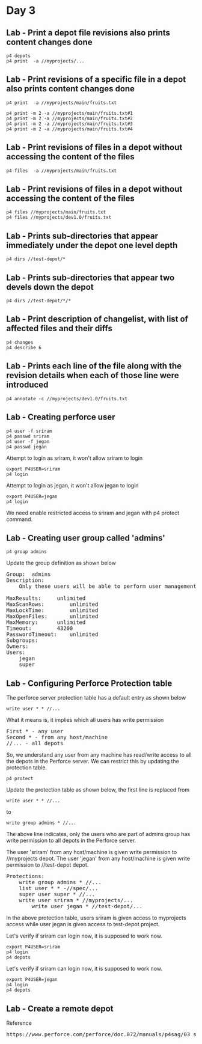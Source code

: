 # Day 3

## Lab - Print a depot file revisions also prints content changes done
```
p4 depots
p4 print  -a //myprojects/...
```

## Lab - Print revisions of a specific file in a depot also prints content changes done
```
p4 print  -a //myprojects/main/fruits.txt

p4 print -m 2 -a //myprojects/main/fruits.txt#1
p4 print -m 2 -a //myprojects/main/fruits.txt#2
p4 print -m 2 -a //myprojects/main/fruits.txt#3
p4 print -m 2 -a //myprojects/main/fruits.txt#4
```

## Lab - Print revisions of files in a depot without accessing the content of the files
```
p4 files  -a //myprojects/main/fruits.txt
```

## Lab - Print revisions of files in a depot without accessing the content of the files
```
p4 files //myprojects/main/fruits.txt
p4 files //myprojects/dev1.0/fruits.txt
```

## Lab - Prints sub-directories that appear immediately under the depot one level depth
```
p4 dirs //test-depot/*
```

## Lab - Prints sub-directories that appear two devels down the depot
```
p4 dirs //test-depot/*/*
```

## Lab - Print description of changelist, with list of affected files and their diffs
```
p4 changes
p4 describe 6
```

## Lab - Prints each line of the file along with the revision details when each of those line were introduced
```
p4 annotate -c //myprojects/dev1.0/fruits.txt
```

## Lab - Creating perforce user
```
p4 user -f sriram
p4 passwd sriram
p4 user -f jegan
p4 passwd jegan
```

Attempt to login as sriram, it won't allow sriram to login
```
export P4USER=sriram
p4 login
```

Attempt to login as jegan, it won't allow jegan to login
```
export P4USER=jegan
p4 login
```

We need enable restricted access to sriram and jegan with p4 protect command.

## Lab - Creating user group called 'admins'
```
p4 group admins
```

Update the  group definition as shown below
<pre>
Group:	admins
Description:
	Only these users will be able to perform user management

MaxResults:		unlimited
MaxScanRows:		unlimited
MaxLockTime:		unlimited
MaxOpenFiles:		unlimited
MaxMemory:		unlimited
Timeout:		43200
PasswordTimeout:	unlimited
Subgroups:
Owners:
Users:
	jegan
	super	
</pre>


## Lab - Configuring Perforce Protection table
The perforce server protection table has a default entry as shown below
```
write user * * //...
```

What it means is, it implies which all users has write permission
<pre>
First * - any user
Second * - from any host/machine
//... - all depots	
</pre>	

So, we understand any user from any machine has read/write access to all the depots in the Perforce server.
We can restrict this by updating the protection table.
```
p4 protect
```

Update the protection table as shown below, the first line is replaced from
```
write user * * //...
```

to
```
write group admins * //...
```
The above line indicates, only the users who are part of admins group has write permission to all depots in the Perforce server.

The user 'sriram' from any host/machine is given write permission to //myprojects depot.
The user 'jegan' from any host/machine is given write permission to //test-depot depot.

<pre>
Protections:
	write group admins * //...
	list user * * -//spec/...
	super user super * //...
	write user sriram * //myprojects/...
        write user jegan * //test-depot/...
</pre>

In the above protection table, users sriram is given access to myprojects access while user jegan is given access to test-depot project.

Let's verify if sriram can login now, it is supposed to work now.
```
export P4USER=sriram
p4 login
p4 depots
```

Let's verify if sriram can login now, it is supposed to work now.
```
export P4USER=jegan
p4 login
p4 depots
```

## Lab - Create a remote depot

Reference
<pre>
https://www.perforce.com/perforce/doc.072/manuals/p4sag/03_superuser.html	
</pre>
